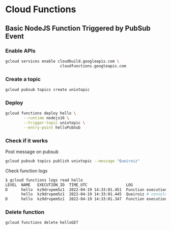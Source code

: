 # Cloud Functions   
Basic NodeJS Function Triggered by PubSub Event
-------------------

### Enable APIs
```bash
gcloud services enable cloudbuild.googleapis.com \
                        cloudfunctions.googleapis.com
```

### Create a topic
```bash
gcloud pubsub topics create unixtopic
```

### Deploy
```bash
gcloud functions deploy hello \
        --runtime nodejs16 \
        --trigger-topic unixtopic \
        --entry-point helloPubSub
```

### Check if it works
Post message on pubsub
```bash
gcloud pubsub topics publish unixtopic --message "Queiroiz"
```

Check function logs
```bash
$ gcloud functions logs read hello
LEVEL  NAME   EXECUTION_ID  TIME_UTC                 LOG
D      hello  kz9drvpem5z1  2022-04-19 14:33:01.451  Function execution took 104 ms. Finished with status: ok
       hello  kz9drvpem5z1  2022-04-19 14:33:01.445  Queiroiz # console.log(message)
D      hello  kz9drvpem5z1  2022-04-19 14:33:01.347  Function execution started
```

### Delete function
```bash
gcloud functions delete helloGET 
```
